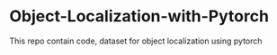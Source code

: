 # Object-Localization-with-Pytorch
This repo contain code, dataset for object localization using pytorch
